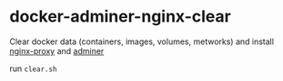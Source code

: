 # docker-adminer-nginx-clear

Clear docker data (containers, images, volumes, metworks) and install [nginx-proxy](https://github.com/jwilder/nginx-proxy) and [adminer](https://github.com/clue/docker-adminer)

run ```clear.sh```

